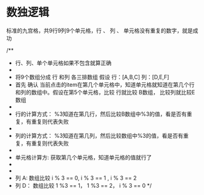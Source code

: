 # 数独逻辑
标准的九宫格，共9行9列9个单元格，行 、 列 、 单元格没有重复的数字，就是成功


/**
 *  行、列、单个单元格如果不包含就算正确
 * 
 * 将9个数组分成 行 和列 各三排数组  假设 行：[A,B,C]  列：[D,E,F]
 * 首先 确认 当前点击的item在第几个单元格中，知道单元格就知道在第几个行和列的数组中。假设在第5个单元格，比较 行就比较 B数组， 比较列就比较E数组
 *  
 * 行的计算方式： %3知道在第几行，然后比较B数组中%3的值，看是否有重复，有重复则代表失败
 * 
 * 列的计算方式： %3知道在第几列，然后比较数组中%3的值，看是否有重复，有重复则代表失败
 * 
 * 单元格计算方: 获取第几个单元格，知道单元格的值就行了
 * 
 * 
 * 列 A: 数组比较 i % 3 == 0, i % 3 == 1 , i % 3 == 2
 * 列 D： 数组比较 1 %3 == 1， 1 %3 == 2， i % 3 == 0
 */
